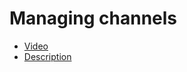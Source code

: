 # Managing channels

 * [Video](https://www.youtube.com/watch?v=bKXk4eU340s)
 * [Description](description.txt)
